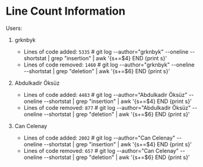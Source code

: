 # Line Count Information

Users:

1. grknbyk
   - Lines of code added: `5335` # git log --author="grknbyk" --oneline --shortstat | grep "insertion" | awk '{s+=$4} END {print s}'
   - Lines of code removed: `1460` # git log --author="grknbyk" --oneline --shortstat | grep "deletion" | awk '{s+=$6} END {print s}'


2. Abdulkadir Öksüz
   - Lines of code added: `4483` # git log --author="Abdulkadir Öksüz" --oneline --shortstat | grep "insertion" | awk '{s+=$4} END {print s}'
   - Lines of code removed: `877` # git log --author="Abdulkadir Öksüz" --oneline --shortstat | grep "deletion" | awk '{s+=$6} END {print s}'

3. Can Celenay
   - Lines of code added: `2002` # git log --author="Can Celenay" --oneline --shortstat | grep "insertion" | awk '{s+=$4} END {print s}'
   - Lines of code removed: `657` # git log --author="Can Celenay" --oneline --shortstat | grep "deletion" | awk '{s+=$6} END {print s}'

